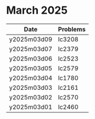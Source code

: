 # March 2025

| Date        | Problems |
| ----------- | -------- |
| y2025m03d09 | lc3208   |
| y2025m03d07 | lc2379   |
| y2025m03d06 | lc2523   |
| y2025m03d05 | lc2579   |
| y2025m03d04 | lc1780   |
| y2025m03d03 | lc2161   |
| y2025m03d02 | lc2570   |
| y2025m03d01 | lc2460   |
